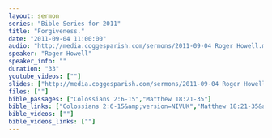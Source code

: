 ```yaml
---
layout: sermon
series: "Bible Series for 2011"
title: "Forgiveness."
date: "2011-09-04 11:00:00"
audio: "http://media.coggesparish.com/sermons/2011-09-04 Roger Howell.mp3"
speaker: "Roger Howell"
speaker_info: ""
duration: "33"
youtube_videos: [""]
slides: ["http://media.coggesparish.com/sermons/2011-09-04 Roger Howell.pdf"]
files: [""]
bible_passages: ["Colossians 2:6-15","Matthew 18:21-35"]
bible_links: ["Colossians 2:6-15&amp;version=NIVUK","Matthew 18:21-35&amp;version=NIVUK"]
bible_videos: [""]
bible_videos_links: [""]
---
```

